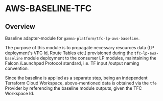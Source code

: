 # AWS-BASELINE-TFC

## Overview

Baseline adapter-module for `gamma-platform/tfc-lp-aws-baseline`.

The purpose of this module is to propagate necessary resources data (LP deployment's VPC Id, Route Tables etc.)
provisioned during the `tfc-lp-aws-baseline` module deployment to the consumer LP modules, maintaining the
Falcon /Launchpad Protocol standard, i.e. TF input /output naming convention.

Since the baseline is applied as a separate step, being an independent Terraform Cloud Workspace,
above-mentioned data is obtained via the `tfe` Provider by referencing the baseline module outputs,
given the TFC Workspace Id.
